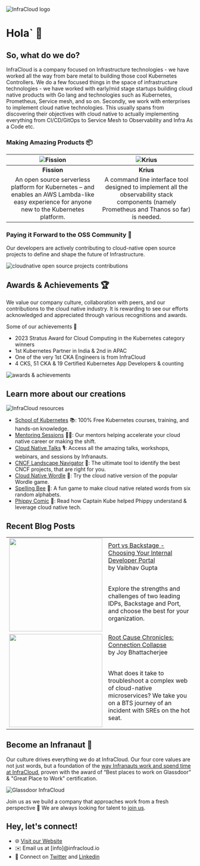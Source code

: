 ![InfraCloud logo](https://www.infracloud.io/assets/img/infracloud-org-github-repo/unleash-growth.png)

# Hola` 👋

## So, what do we do?

InfraCloud is a company focused on Infrastructure technologies - we have worked all the way from bare metal to building those cool Kubernetes Controllers. We do a few focused things in the space of infrastructure technologies - we have worked with early/mid stage startups building cloud native products with Go lang and technologies such as Kubernetes, Prometheus, Service mesh, and so on. Secondly, we work with enterprises to implement cloud native technologies. This usually spans from discovering their objectives with cloud native to actually implementing everything from CI/CD/GitOps to Service Mesh to Observability and Infra As a Code etc.

### Making Amazing Products 📦

|![Fission](https://www.infracloud.io/assets/img/infracloud-org-github-repo/fission.png)|![Krius](https://www.infracloud.io/assets/img/infracloud-org-github-repo/krius.png)|
|:---:|:---:|
|**Fission**|**Krius**|
|An open source serverless platform for Kubernetes – and enables an AWS Lambda-like easy experience for anyone new to the Kubernetes platform.| A command line interface tool designed to implement all the observability stack components (namely Prometheus and Thanos so far) is needed.

### Paying it Forward to the OSS Community 🤖
Our developers are actively contributing to cloud-native open source projects to define and shape the future of Infrastructure.

![cloudnative open source projects contributions](https://www.infracloud.io/assets/img/infracloud-org-github-repo/oss-contributions.png)


## Awards & Achievements 🏆

We value our company culture, collaboration with peers, and our contributions to the cloud native industry. It is rewarding to see our efforts acknowledged and appreciated through various recognitions and awards.

Some of our achievements 💪

- 2023 Stratus Award for Cloud Computing in the Kubernetes category winners
- 1st Kubernetes Partner in India & 2nd in APAC
- One of the very 1st CKA Engineers is from InfraCloud
- 4 CKS, 51 CKA & 19 Certified Kubernetes App Developers & counting

![awards & achievements](https://www.infracloud.io/assets/img/infracloud-org-github-repo/awards-and-achievements.png)


## Learn more about our creations

![InfraCloud resources](https://www.infracloud.io/assets/img/infracloud-org-github-repo/infracloud-creations.png)

- [School of Kubernetes](https://www.infracloud.io/kubernetes-school/) 📚: 100% Free Kubernetes courses, training, and hands-on knowledge.
- [Mentoring Sessions](https://www.infracloud.io/career-cloud-native/) 🧑‍🏫: Our mentors helping accelerate your cloud native career or making the shift.
- [Cloud Native Talks](https://www.infracloud.io/cloud-native-talks/) 🎙️: Access all the amazing talks, workshops, webinars, and sessions by Infranauts.
- [CNCF Landscape Navigator](https://www.infracloud.io/landscape-navigator/) 🧭: The ultimate tool to identify the best CNCF projects, that are right for you.
- [Cloud Native Wordle](https://www.infracloud.io/play/cloud-native-wordle/) 🧩: Try the cloud native version of the popular Wordle game.
- [Spelling Bee](https://www.infracloud.io/play/spelling-bee/) 🐝: A fun game to make cloud native related words from six random alphabets.
- [Phippy Comic](https://www.infracloud.io/phippy-cloud-native-transformation/) 📕: Read how Captain Kube helped Phippy understand & leverage cloud native tech.


## Recent Blog Posts

<table>

<!-- BLOG-POST-LIST:START --><tr>
  <td>
    <a href="https://www.infracloud.io/blogs/port-vs-backstage-idp-comparison/">
      <img width="250px" src="https://www.infracloud.io/assets/img/Blog/port-vs-backstage/port-vs-backstage-1200x628.png">
    </a>
  </td>
  <td>
    <a href="https://www.infracloud.io/blogs/port-vs-backstage-idp-comparison/">Port vs Backstage - Choosing Your Internal Developer Portal</a> <br/>
    by Vaibhav Gupta
    <br/>
    <br/>
    <p> Explore the strengths and challenges of two leading IDPs, Backstage and Port, and choose the best for your organization. </p>
  </td>
</tr>

<tr>
  <td>
    <a href="https://www.infracloud.io/blogs/root-cause-chronicles-connection-collapse/">
      <img width="250px" src="https://www.infracloud.io/assets/img/Blog/root-cause-chronicles-connection-collapse/root-cause-chronicles-connection-collapse-1200x628.png">
    </a>
  </td>
  <td>
    <a href="https://www.infracloud.io/blogs/root-cause-chronicles-connection-collapse/">Root Cause Chronicles: Connection Collapse</a> <br/>
    by Joy Bhattacherjee
    <br/>
    <br/>
    <p> What does it take to troubleshoot a complex web of cloud-native microservices? We take you on a BTS journey of an incident with SREs on the hot seat. </p>
  </td>
</tr>

<!-- BLOG-POST-LIST:END -->

</table>

## Become an Infranaut 🌌

Our culture drives everything we do at InfraCloud. Our four core values are not just words, but a foundation of the [way Infranauts work and spend time at InfraCloud](https://www.infracloud.io/the-infracloud-way/), proven with the award of “Best places to work on Glassdoor” & "Great Place to Work" certification.

![Glassdoor InfraCloud](https://www.infracloud.io/assets/img/infracloud-org-github-repo/glassdoor-ratings.png)


Join us as we build a company that approaches work from a fresh perspective 🌿 We are always looking for talent to [join us](https://www.infracloud.io/careers/).


## Hey, let's connect!

- 🌐 [Visit our Website](https://www.infracloud.io)
- ✉️ Email us at [info]@infracloud.io
- 📱 Connect on [Twitter](https://twitter.com/infracloudio) and [Linkedin](https://www.linkedin.com/company/infracloudio/)

